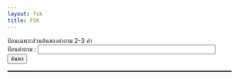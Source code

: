 ```yaml
---
layout: fsk
title: FSK
---
```


<style>
    table, th, td {
  border: 1px solid black;
  border-collapse: collapse;
}
</style>
<body>
ป้อนเฉพาะส่วนต้นของคำถาม 2-3 คำ<br>
ป้อนคำถาม : <input type="text" id="question" style="width: 30em"/><br>
<button onclick="search()">ค้นหา</button>
<p id="tes"></p>
<table id="Answer"></table>
</body>
<script>
var qa = [
    { question: "ในเทพนิยายกรีก โพรมีธีอุสได้นำพาสิ่งใดมาสู่โลกของมนุษย์", answer: "ไฟ" },   
    { question: "ชาวไวกิงมักถูกกล่าวว่าเป็นอาชีพอาชญากรประเภทใด", answer: "โจรสลัด" },
    { question: "เลือดของกุ้งมังกรเป็นสีอะไร", answer: "สีน้ำเงิน" },
    { question: "Back Hawk Down หมายถึงปฏิบัติการทางทหาร...", answer: "โซมาเลีย" },
    { question: "ใครคือเทพีเเห่งชัยชนะ", answer: "วิกตอเรีย" },
    { question: "จังหวัดที่มีประชากรมากที่สุดในไทย", answer: "กรุงเทพมหานคร" },
    { question: "ยาสลบทำจากอะไร", answer: "คลอโรฟอร์ม" },
    { question: "ข้อใดต่อไปนี้เป็นสำนักข่าวของประเทศฝรั่งเศส", answer: "Agence France-Presse" },
    { question: "อวัยวะที่สามารถล้างพิษได้ในร่างกายของมนุษย์คือ", answer: "ตับ" },
    { question: "พีระมิดสุริยันตั้งอยู่ที่ไหน", answer: "เม็กซิโก" },
    { question: "ดารานำชายในเรื่อง เเฮร์รี่พอตเตอร์ คือใคร", answer: "เเฮร์รี่ พอตเตอร์" },
    { question: "ข้อใดต่อไปนี้คือเเฮร์รี่พอตเตอร์", answer: "หนุ่มชายชาวอังกฤษ"},
    { question: "คะเเนนการเสิร์ฟเทนนิสเรียกว่าคะเเนนอะไร", answer: "Aceball"},
    { question: "ผลผลิตอะไรทำให้เวเนซุเอลารวยที่สุดในประเทศอเมริกาใต้", answer: "น้ำมัน"},
    { question: "คำว่า Trick or Treat เกี่ยวข้องกับเทศกาลใด", answer: "วันฮาโลวีน"},
    { question: "สัตว์ประจำชาติของประเทศไทยคือสัตว์อะไร", answer: "ช้าง"},
    { question: "ผู้ประดิษฐ์ iPhone คือใคร", answer: "สตีฟ จอบส์"},
    { question: "ข้อใดต่อไปนี้ไม่ใช่เผ่าพันธ์ุใน เวิลด์ออฟวอร์คราฟต์", answer: "เซิร์ก"},
    { question: "สัตว์เลี้ยงลูกด้วยนมที่มีอายุยืนที่สุดคือ", answer: "ช้าง"},
    { question: "การหมุนเวียนของเหรีญญในโลกของเซลดา...", answer: "เงินเฟ้อ"},
    { question: "อาวุธใดต่อไปนี้ไม่ใช่อุปกรณ์ที่ขาดไม่ได้ในยุคกลาง", answer: "คันธนูเเละลูกศร"},
    { question: "ในบรรดาสีต่างๆ สีใดดูดซับความร้อนง่ายที่สุด", answer: "สีดำ"},
    { question: "ในกีฬาบาสเกตบอล ลูกโยนโทษได้กี่คะเเนน", answer: "1 คะเเนน"},
    { question: "ละครประเภทใดใน 4 เรื่องนี้ มีต้นกำเนิดจากอิตาลี", answer: "opera"},
    { question: "ดาวเคราะห์ดวงใดอยู่ใกล้ดวงอาทิตย์ที่สุด", answer: "ดาวพุธ"},
    { question: "บัวหิมะมีสีใด", answer: "สีขาว"},
    { question: "คือก่อนวันคริสต์มาสเรียกว่าอะไร", answer: "คริสต์มาสอีฟ"},
    { question: "คุณธรรมคือความรู้ ...นักคิดท่านใด...", answer: "โสกราตีส"},
    { question: "ในนิยายเรื่อง คนค่อมเเห่งน็อทร์-ดาม คนตีระฆังคือใคร", answer: "กาซีโมโด"},
    { question: "เเรงบันดาลใจในการสร้างไวโอลินคืออะไร", answer: "ฮังดรัม"},
    { question: "สีดำผสมกับสีขาวเป็นสีอะไร", answer: "สีเทา"},
    { question: "ข้อใดต่อไปนี้คือความเร็วที่ต้องการเมื่อยานอวกาศบินรอบโลก", answer: "ควรมเร็วห้องอวกาศที่ 1"},
    { question: "บิกัสโซ มีผลงานภาพวาดที่ได้รับรางวัล สันติภาพ คือ", answer: "นกพิราบเเห่งสันติภาพ"},
    { question: "บัลเลต์ 3 เรื่องหลักคือ... เเละอีกเรื่องใด", answer: "สวอนเลก"},
    { question: "ดาว 12 ดวงที่อยู่บนธงสหภาพยุโรปเป็นสีอะไร", answer: "สีเหลือง"},
    { question: "วันที่ 1 เมษาของทุกปีเป็นวันอะไร", answer: "วันเมษาหน้าโง่"},
    { question: "ใครเป็นคนทำบาดเเผลบนใบหน้าของฮิมูระ...", answer: "คู่หมั้นของยูกิชิโร่ โทโมเอะ"},
    { question: "หัวหน้าทีมที่เป็นฝ่ายตรงข้ามกับออพติมัส...", answer: "เมกะทรอน"},
    { question: "เมืองหลวงของประเทศเวียดนามอยู่ที่ไหน", answer: "ฮานอย"},
    { question: "เมืองใดเป็นเมืองหลวงของบราซิลในอดีต...", answer: "ริโอเดจาเนโร"},
    { question: "ผู้คิดค้น ทฤษฏีสัมพัทธภาพ คือใคร", answer: "ไอน์สไตน์"},
    { question: "ผู้เเต่งการ์ตูน ดราก้อนบอล คือคนประเทศใด", answer: "ญี่ปุ่น"},
    { question: "คุณสมบัติของรูปเรขาคณิตใดที่มีความมั่นคง", answer: "รูปสามเหลี่ยม"},
    { question: "หนึ่งวันมี่ทั้งหมดกี่วินาที", answer: "86,400 วินาที"},
    { question: "ตัวตนของลูซิเฟอร์คือ", answer: "นางฟ้าตกสวรรค์"},
    { question: "ขนนก ลูกเหล็กเเละกระดาษ...อันไหนจะลงพื้นก่อน", answer: "ลูกเหล็ก"},
    { question: "เเหลมกู๊ดโฮปตั้งอยู่ที่ไหน", answer: "แอฟริกา"},
    { question: "การเเข่งขันฟุตบอล Fifa World Cup จัดขึ้นทุกๆกี่ปี", answer: "4 ปี"},
    { question: "เทพเจ้าเเห่งความรักคิวปิดเป็นลูกชายของใคร", answer: "เทพีวีนัส"},
    { question: "ร่างกายมนุษย์มีจำนวนโครโมโซมทั้งหมดกี่คู่", answer: "23 คู่"},
    { question: "ใครเป็นผู้ประดิษฐ์ตะเกียบอนามัย", answer: "คนญี่ปุ่น"},
    { question: "ประเทศใดมีการถ่ายภาพยนตร์จำนวนมากที่สุดในโลก", answer: "อินเดีย"},
    { question: "ในอนิเมะเรื่อง โดราเอม่อน เเต่เดิมโดราเอม่อนเป็นตัวสีอะไร", answer: "สีเหลือง"},
    { question: "โลกในเรื่อง เดอะลอร์ดออฟเดอะริงส์ ชื่ออะไร", answer: "Middle-earth"},
    { question: "รางวัลเเกรมมี่เกี่ยวกับอุตสาหกรรมใด", answer: "ดนตรี"},
    { question: "ส่วนใดในอวัยวะตับความรู้สึกทัเงห้าเป็นส่วนที่หายไปของสฟิงซ๋...", answer: "จมูก"},
    { question: "ฮอลลีวูดอยู่ในประเทศใด", answer: "อเมริกา"},
    { question: "ปลาที่ออกเสียงร้องเหมือนเด็กทารก...", answer: "ปลาซาลามันเดอร์ยักษ์จีน"},
    { question: "ประเทศต้นกำเนิดของมหกรรมกีฬาโอลิมปิกสมัยใหม่คือประเทศใด", answer: "กรีซ"},
    { question: "สัตว์ที่วิ่งเร็วที่สุดบนบกคือสัตว์ชนิดใด", answer: "เสือชีตาห์"},
    { question: "รสชาติที่ชาวคิวบาชอบเป็นพิเศษคือรสอะไร", answer: "หวาน"},
    { question: "ชนชาติใดเริ่มทอผ้าไหมเป็นชาติเเรก", answer: "จีน"},
    { question: "ดาราฮอลลีวูดคนใดรับบทเป็นตัวเอก...จิตพิฆาตโลก", answer: "ลีโอนาร์โด ดีเเคพรีโอ"},
    { question: "เรื่องใดต่อไปนี้ไม่รวม...เช็คสเปียร์", answer: "The Comedy of Errors"},
    { question: "Nike คือเเบรนด์อะไร", answer: "แบรนด์กีฬา"},
    { question: "คุณคือไฟฟ้า คุณคือเเสง คุณคือ...ลักษณะของเทพเจ้าท่านใด", answer: "ซุส"},
    { question: "มดใช้วิธีใดในการสื่อสารกัน", answer: "หนวด"},
    { question: "นักเเต่งเพลงท่านใดถูกขนานนามว่าเป็น ราชาเเห่งไวโอลิน", answer: "ปากานีนี"},
    { question: "โยคะมีต้นกำเนิดในประเทศใด", answer: "อินเดีย"},
    { question: "กำหนดให้วันที่ 1 มกคราคม...เเทนสงกรานต์ในรัชสมัยใด", answer: "รัชกาลที่ 8"},
    { question: "ในเทพนิยายกรีก มีนกอินทรียักษ์มาจิกกินตับของใคร", answer: "โพรมีธีอุส"},
    { question: "ประเทศใดผลิตทองเเดงมากที่สุด", answer: "อเมริกา"},
    { question: "ผลไม้ใดตกใส่หัวนิวตันเเล้ว ...", answer: "แอปเปิ้ล"},
    { question: "ชื่อเต็มของอาวุธ ดาบฟิสิกส์เอกซ์คาลิเบอร์ คืออะไร", answer: "ชะเเลง"},
    { question: "พยัญชนะไทยมีอักษรทั้งหมดกี่ตัว", answer: "44"},
    { question: "วันที่ 14 กุมภาพันธ์ของทุกปีเป็นวันอะไร", answer: "วันวาเลนไทน์"},
    { question: "มะเขือเทศเป็นผักหรือผลไม้", answer: "ผัก"},
    { question: "ในเทพนิยายกรีกใครที่ได้มีฉายาเรียกว่าเทพเจ้าเเห่งสงคราม", answer: "แอรีส"},
    { question: "ปะการังเป็นพืชหรือเป็นสัตว์ทะเล", answer: "สัตว์ทะเล"},
    { question: "ตัวอักษรหลังตัวอักษรภาษาอังกฤษ S คืออะไร", answer: "T"},
    { question: "ประเทศใดที่ออกตราประทับดวงเเรกของโลก", answer: "อังกฤษ"},
    { question: "เเมลงปอใช้อวัยวะส่วนใดของร่างกายเเตะผิวน้ำ", answer: "หาง"},
    { question: "ใครเป็นผู้เขียนเรื่อง วันพีช", answer: "เออิจิโร โอดะ"},
    { question: "Vieta นักคณิตศาสตร์ ที่คิดค้น...เป็นคนประเทศไหน", answer: "ฝรั่งเศษ"},
    { question: "ปูมีทั้งหมดกี่ขา", answer: "8 ขา"},
    { question: "BMW เเบรนด์รถยนต์ชื่อดังมาจากประเทศใด", answer: "เยอรมณี"},
    { question: "สาเหตุการสูญพันธุ์ของไดโนเสาร์คืออะไร", answer: "การโจมตีของดาวเคราะห์น้อย"},
    { question: "เมืองใดในยุโรปที่ถูกขนานนามว่าเป็น เมืองเเห่งสายน้ำ", answer: "เวนิส"},
    { question: "โคล่าเเละสไปรท์เป็นเครื่องดื่มประเภทใด", answer: "เครื่องดื่มอัดลม"},
    { question: "เมืองหลวงของประเทศเกาหลีใต้อยู่ที่ไหน", answer: "โซล"},
    { question: "ช้างจะเจริญเติบโต...ยกเว้นส่วนใดที่ไม่มีการเจริญเติบโต", answer: "ตา"},
    { question: "เหยาหมิงเคยเล่นให้กับทีมใดใน NBA", answer: "ฮิวสตัน รอกเก็ตส์"},
    { question: "เสียง หึ่งๆ ของยุงเกิดจากอะไร", answer: "กระพือปีก"},
    { question: "เมืองใดต่อไปนี้เป็นเมืองในประเทศไทย", answer: "เชียงใหม่"},
    { question: "ทาซานโตขึ้นจากที่ไหน" , answer: "ในป่า"},
    { question: "สัญลักษณ์ของเทศกาลภาพยนตร์นานาชาติเวนิสที่มีชื่อเสียงโด่งดังคือสัตว์ใด", answer: "สิงโต"},
    { question: "ข้อใดต่อไปนี้ไม่ใช่นก" , answer: "ค้างคาว"},
    { question: "ดับลินคือเมืองหลวงของประเทศใดในยุโรป", answer: "ไอร์เเลนด์"},
    { question: "หมากรุกสากลมีตัวหมากรุกทั้งหมดกี่ตัว", answer: "32"},
    { question: "ใครคือคนเเรกที่ค้นพบโลกใหม่ทวีปอเมริกา", answer: "โคลัมบัส"},
    { question: "ในนิยายเรื่อง Canon of Sherlock Holmes ...ชื่ออะไร", answer: "วัตสัน"},
    { question: "3 ศิลปินเอกเเห่งยุคเรเนสซองส์ได้เเก่...เเละจิตรกรท่านใด", answer: "ราฟาเอล"},
    { question: "หมายเลข 0 ในไพ่ทาโรต์เมเจอร์อาร์คานาหมายความว่าอะไร", answer: "คนโง่"},
    { question: "เพราะอะไรกล้องส่องทางไกลจึงสามารถมองเห็นสิ่งที่อยู่ไกลได้", answer: "การหักเหและกสะท้อนของแสง"},
    { question: "Adidas เเบรนด์กีฬาชื่อดังมากจากประเทศใด", answer: "อเมริกา"},
    { question: "สีใดเป็นสีที่เป็นสัญลักษณ์ความมิภาพของรัสเซีย", answer: "สีน้ำเงิน"},
    { question: "รางวัลออสการ์มีลักษณะอย่างไร", answer: "ตุ๊กตาทอง"},
    { question: "ใครคือคนที่เเต่งงานกับเจ้าชาย...เรื่อง เงือกน้อยผจญภัย", answer: "เจ้าหญิงประเทศเพื่อนบ้าน"},
    { question: "ธนบัตรมีใช้ครั้งเเรกในรัชกาลใด", answer: "รัชกาลที่ 5"},
    { question: "คนใส่เสื้อผ้าสีอะไรที่มีโอกาสถูกยุงกัดมากที่สุด", answer: "สีดำ"},
    { question: "ใครคือผู้ประพันธ์หลักของหนังสือเรื่อง สารานุกรม", answer: "ดีเคอโร"},
    { question: "จังหวัดใดได้ชื่อมีพื้นที่ปลูกปาล์มน้ำมันมากที่สุด", answer: "กระบี่"},
    { question: "เเชปลินเป็นศิลปินภาพยนตร์ตลกที่มีชื่อเสียง เขาเกิดในประเทศใด", answer: "ประเทศอังกฤษ"},
    { question: "เเหล่งกำเนิดหอยเเครงใหญ่ที่สุดของไทยอยู่ในจังหวัดใด", answer: "เพชรบุรี"},
    { question: "ใครเป็นผู้เขียนเรื่อง โดราเอมอน", answer: "ฟูจิโกะ ฟูจิโอะ"},
    { question: "ในร่างกายมนุษย์อวัยวะใดไม่สามารถเกิดมะมะเร็งได้", answer: "หัวใจ"},
    { question: "ในเรื่อง อเวนเจอร์ส องค์กรใดที่รวบรวมเหล่าซูเปอร์ฮีโร่ทุกคน", answer: "ชี.ล.ด์"},
    { question: "ถ้าเคี่ยวเต้าหู้เเห้งเเละถั่วลิสงในเวลาเดียวกันจะเป็นราชาติใด", answer: "แฮม"},
    { question: "เส้นละติจูดที่พลังงานเเสงอาทิตย์ส่งมายังโลกในระยะไกลที่สุดจากเส้นศูนย์สูตรชื่ออะไร", answer: "ทรอปิก"},
    { question: "ผู้ประพันธ์นิยายเรื่อง ตราบาปสีเลือด ... คือใคร", answer: "Hawthrone"},
    { question: "ปลาใดที่สู้กับผู้ใหญ่คนนั้นสองวันสองคืนในเรื่อง เฒ่าผจญทะเล ของเฮวิงเวย์", answer: "ปลามาร์ลิน"},
    { question: "สะพานอะไรเชื่อมเดนมาร์กกับสวีเดน", answer: "สะพานโอเรซุนด์"},
    { question: "บริษัทเอ็กซอนโมบิลคอร์ปอเรชั่นตั้งอยู่ในประเทศใด", answer: "อเมริกา"},
    { question: "คนประเทศใดที่เป็นคนเเรกที่ได้เสนอว่า บุคคลเท่าเทียมกันในเบื้องหน้ากฏหมาย", answer: "คนฝรั่งเศษ"},
    { question: "ประเทศใดมีจำนวนประชากรมากที่สุดในเอเชียตะวันออกเฉียงใต้", answer: "อินโดนีเซีย"},
    { question: "ซาโลมอนในตำราเวทเรื่อง กุญเเจย่อยของซาโลมอน คืออะไร", answer: "ชื่อกษัตริย์"},
    { question: "หมวกซานตาครอสเป็นสีอะไร", answer: "สีแดง"},
    { question: "KFC ถูกคิดค้นขึ้นในประเทศใด", answer: "อเมริกา"},
    { question: "ดอกเเดนดิไลอันเเพร่กระจายพันธุ์อย่างไร", answer: "แรงลม"},
    { question: "ใครเป็นผู้คิดค้นหลอดไฟ", answer: "อดิสัน"},
    { question: "รถยนต์ ลัมโบร์กินี เป็นยี่ห้อในประเทศใด", answer: "อิตาลี"},
    //{ question: "3 นักประพันธ์นิยายเรื่องสั้นผู้ยิ่งใหญ่ของยุโรป...ของรัสเซียคือท่านใด", answer: ""},
    { question: "สารอาหารใดที่มีในร่างกายของมนุษย์มากที่สุด", answer: "น้ำ"},
    { question: "ทำไมจึงต้องใส่ล้อไว้ใต้กล่องไม้ที่ต้องการผลัก", answer: "ลดแรงเสียดทาน"},
    { question: "ประเทศใดในสมัยโบราณที่มีชื่อเสียงด้านการทำมัมมี่มากที่สุด", answer: "อียิปต์"},
    { question: "น้ำใดต่อไปนี้ไม่สามารถบริโภคได้โดยตรง", answer: "น้ำทะเล"},
    { question: "ทำไมถึงบนดวงจันทร์ไม่มีเสียง", answer: "ไม่มีอากาศ"},
    { question: "ทำไมเเมวถึงสามารถมองเห็นในเวลากลางคืนได้", answer: "รูม่านตาใหญ่"},
    { question: "BBC เป็นภาษาอังกฤษตัวย่อของบริษัทวิทยุกระจายเสียงประเทศใด", answer: "ประเทศอังกฤษ"},
    { question: "ลูกลูกสนุกเกอร์สีอะไรมีคะเเนนมากที่สุดในการเเข่งสนุกเกอร์", answer: "ลูกสีดำ"},
    { question: "วิทยาศาสตร์ใดปรากฏเป็นครั้งเเรกในวิทยาศาสตร์ธรรมชาติ", answer: "ดาราศาสตร์"},
    { question: "จังหวัดที่อยู่ใต้สุด จังหวัดนราธิวาส", answer: "นราธิวาส"},
    { question: "เรียกยักษ์อะลาดินจากตะเกียงวิเศษได้อย่างไร", answer: "ถูกตะเกียงวิเศษ"},
    { question: "เมอร์เซเดส-เบนซ์คือเเบรนดฺรถยนต์ชื่อดังของประเทศใด", answer: "เยอรมณี"},
    { question: "อาวุธของกัปตันอเมริกาคืออะไร", answer: "โล่"},
    { question: "พระราชาในเรื่อง ชุดใหม่ของพระราชา ชอบทำอะไรบ้าง", answer: "ใส่ชุดเสื้อผ้าใหม่"},
    { question: "รัทเเลนด์ เป็นจังหวัดที่เล็กที่สุดของประเทศใด", answer: "ประเทศอังกฤษ"},
    { question: "ในหนังเรื่อง ไททานิค สร้อยคอที่โรสโยนทิ้งลงในทะเลชื่ออะไร", answer: "หัวใจแห่งมหาสมุทร"},
    { question: "ใน นิทานเด็กหญิงชายไม้ขีดไฟ สาวน้อยได้เห็นภาพอะไรในช่วงเวลาสุดท้าย", answer: "คุณยาย"},
    { question: "เทพเจ้าองค์ใดถูกขนานนามว่าเป็นเทพเจ้าเเห่งดวงอาทิตย์ในเทพนิยายกรีก", answer: "อพอลโล"},
    { question: "ความสามารถพิเศษของเเอนท์เเมนอเวนเจอร์สคืออะไร", answer: "ปรับขนาดร่างกาย"},
    { question: "ราชินีใช่อะไรมาทำร้ายสกับโนว์ไวท์ในนิทานกริมม์", answer: "แอปเปื้ลพิษ"},
    { question: "ผลงานใดต่อไปนี้ถูกสร้างขึ้นโดยออนอเร เดอ บาลซักนักเขียวชาวฝรั่งเศษ", answer: "นาฎกรรมชีวืต"},
    { question: "ทำไมอัศวินในยุคกลางถึงมักถือดาบเเบบกว้างเเละหนา", answer: "เพื่อโจมตีศัตรู"},
    { question: "ในหนังเรื่อง บิ๊กฮีโร่ 6 เบย์เเม็กซ์คืออะไร", answer: "หุ่นยนต์"},
    { question: "ใครคือคนช่วยเหลือหนูน้อยหมวกเเดงเเละยายของเขา", answer: "นายพราน"},
    { question: "ใครเป็นคนช่วยเหลือเจ้าชายในเรื่อง เงือกน้อยผจญภัย", answer: "นางเงือกน้อย"},
    { question: "ไททานิกทำไมถึงจมลงทะเล", answer: "ชนภูเขาน้ำเเข็ง"},
    { question: "ข้อใดต่อไปนี้ไม่ใช่ผลงานของเชกสเปียร์", answer: "สงครามและสันติภาพ"},
    { question: "เครื่องประดับใดถูกขนานนามว่าเป็น ราชาเเห่งอัญมณี", answer: "ทับทิม"},
    { question: "ลูกชายของเเม็กนีโตคือใคร", answer: "ควิกซิลเวอร์"},
    { question: "เส้นมีกี่มิติ", answer: "หนึ่งมิติ"},
    { question: "ซูสเป็นเทพเจ้าสูงสุดในเทพนิยายกรีก ซึ่งครอบงำทุกสิ่งในปรากฏการณ์บนท้องฟ้า โดยเฉพาะเป็น", answer: "สายฟ้า"},
    { question: "สีใดต่อไปนี้ไม่ใช่สีของรุ้งกินน้ำ", answer: "สีขาว"},
    { question: "ภูเขาใดที่มียอดเขาสูงที่สุดในโลก", answer: "ยอดเขาเอเวอเรสต์"},
    { question: "หมีกรีซลี หมีตัวใหญ่ที่สุดในโลกอยู่ในดินเเดนใด", answer: "อเมริกาเหนือ"},
    { question: "ประเทศใดมีภูมิประเทศต่ำที่สุดในโลก", answer: "เนเธอร์แลนด์"},
    { question: "หอไอเฟลตั้งอยู่ในเมืองใด", answer: "ปารีส"},
    { question: "เมื่อเกิดอาการสะอึกควรทำอย่างไรดี", answer: "ลมหายใจ"},
    { question: "พี่สาวเเละภรรยาของซุสคือใคร", answer: "เฮร่า"},
    { question: "สัญญาณขอความช่วยเหลือใช้ในความทุกข์ทางทะเลคืออะไร", answer: "SOS"},
    { question: "พิพิธภัณฑ์ใด...โมนาลิซา...ที่มีชื่อเสียงมากในยุโรป", answer: "พิพิธภัณฑ์ลูฟวร์"},
    { question: "วิธีการใช้คลื่นเเม่เหล็กไฟฟ้าเพื่อตรวจจับด้านในของชิ้นงานโลหะเรียกว่า", answer: "การทดสอบโดยวิธีถ่ายภาพด้วยรังสี"},
    { question: "เเพลงใดต่อไปนี้เป็นชิ้นสเเพลงเปียโน", answer: "Moonlight Sonata"},
    { question: "เเสงเเดดสามารถช่วยให้ร่างกายของเราผลิตวิตามินชนิดใด", answer: "วิตามินดี"},
    { question: "ความสัมพันธ์ระหว่าง Alexandre Dumas กับ Alexandre Dumas fils คืออะไร", answer: "พ่อกับลูก"},
    { question: "โดยปกติเเล้ว ฤดูกาลใดที่ปลาเจริญเติบโตช้าที่สุด", answer: "ฤดูหนาว"},
    { question: "สงครามระหว่างทั่วประเทศยุโรปเเละเอเชียครั้งเเรกในประวัติศาสตร์โลกคือ", answer: "สงครามกรีก-เปอร์เซีย"},
    { question: "ม้าลายมีลายสีอะไร", answer: "ลายสีขาว"},
    { question: "เเฮตทริกในเกมฟุตบอลหมายถึงผู้เล่นกีฬาคนหนึ่ง...ได้กี่ครั้งในการเล่นครั้งหนึ่ง", answer: "3"},
    { question: "ไส้เดือนหายใจจากทางไหน", answer: "ผิวหนัง"},
    { question: "ในเทพนิยายกรีกใครที่ได้มีฉายาเรียกว่าเทพเจ้าเเห่งท้องทะเล", answer: "โพไซดอน"},
    { question: "เเมลงใดต่อไปนี้เป็นอันตรายต่อการเจริญเติบโตของผัก", answer: "หอยทาก"},
    { question: "หนึ่งยูนิตสามารถใช้กับหลอดไฟขนาด 50 วัตต์ได้นานกี่ชั่วโมง", answer: "20 ชั่วโมง"},
    { question: "ในบรรดาช่องเเคบที่มีชื่อเสียง...อินเดียเเละทางตอนเหนือของศรีลังกา", answer: "ช่องแคบพอล์ก"},
    { question: "ในนิยายเรื่อง ใต้ทะเลสองหมื่นโยชน์ ของเเวร์น เรือดำน้ำของกัปตันนีโมชื่ออะไร", answer: "นอติลุส"},
    { question: "อาหารใดอุดมไปด้วยโปรตีนมากกว่า", answer: "ปลา"},
    { question: "ดีวีนากอมเมดีย เป็นบทกวีผลงานชิ้นเอกของดันเต ซึ่งเขาเป็นนักกวีของประเทศใดในยุโรป", answer: "อิตาลี"},
    { question: "ตัวละครใดต่อไปนี้ไม่ใช่สมาชิกของจัสติซลีก", answer: "ไอรอนแมน"},
    { question: "นักเขียนเรื่อง สโนไวท์ คือท่านใด", answer: "พี่น้องตระกูลกริมม์"},
    { question: "กระดาษสามารถพับครึ่งได้มากสุดกี่ครั้ง", answer: "7 ครั้ง"},
    { question: "การเเข่งขันฟุตบอลโลกกี่ปีมีครั้้ง", answer: "4 ปี"},
    { question: "ระหว่างเดือนมิถุนายนถึงกรกฎาคมคือราศีอะไร", answer: "กลุ่มดาวปู"},
    { question: "ตัวการ์ตูนมิกกี้เมาส์เเละโดนัลด์ดั๊กมักจะออกไปเที่ยวกับใครบ้าง", answer: "กูฟีและพลูโต"},
    { question: "ศาลยุติธรรมระหว่างประเทศตั้งอยู่ประเทศใด", answer: "เนเธอร์แลนด์"},
    { question: "สิ่งก่อสร้างใดที่มีชื่อว่า บรอดเวย์", answer: "ถนน"},
    { question: "ใครคือผู้เขียนเรื่อง นารูโตะ", answer: "มาซาชิ คิชิโมโตะ"},
    { question: "สัตว์ประจำชาติของประเทศออสเตรเลียคือสัตว์ใด", answer: "จิงโจ้"},
    { question: "อัลเฟรดมหาราช เป็นมหาราชองค์เดียวของประเทศใด", answer: "ประเทศอังกฤษ"},
    //{ question: "", answer: "เทพีอะธีนา"},
    { question: "หัวใจห้องมนุษย์ทั้งหมดกี่ห้อง", answer: "4 ห้อง"},
    { question: "ในงานธุรกิจคหกรรมโลก ประเทศใดที่มีชื่อว่าเเม่บ้านมืออาชีพที่สุดในโลก", answer: "ฟิลิปปินส์"},
    { question: "ซากา โมโต้ ทัตสึมะกินทามะ ถูกเรียกว่าอะไร", answer: "เจ้าชายสายฮา"},
    { question: "ไข่ที่มีขนาดใหญ่ที่สุดในบรรดานกที่มีอยู่ คือไข่ของนกอะไร", answer: "นกกระจอกเทศ"},
    { question: "หมีขั่วโลกสามารถวิ่งด้วยความเร็วกี่ไมล์ต่อชั่วโมง", answer: "25 ไมล์"},
    { question: "ธนาคารยุโรปตั้งอยู่ในประเทศใด", answer: "เยอรณมี"},
    { question: "เเบรนด์ดังระดับโลกที่สร้างขึ้นโดยบิลเกตส์คือเเบรนด์ใด", answer: "Windows"},
    { question: "สามอารยธรรมโบราณของอเมริกาเหนือคือ...เเละอารยธรรมใด", answer: "อารยธรรมมายา"},
    { question: "ยอดเขาที่สูงที่สุดในโลกถูกคือ", answer: "เอเวอเรสต์"},
    { question: "สโนว์ไวท์พบคนเเคระในป่าทั้งหมดกี่คน", answer: "7"},
    { question: "สีด้านบนสุดของรุ้งกินน้ำคือสีอะไร", answer: "แดง"},
    { question: "เรือไททานิกจมน้ำในปีใด", answer: "ปี 1912"},
    { question: "คนสัญชาติใดที่ได้รับรางวัลโนเบลเป็นคนเเรก", answer: "ตนเยอรมณี"},
    { question: "ทวีปใดมีผู้นับถือศาสนาคริสต์มากที่สุดในโลก", answer: "ทวีปยุโรป"},
    { question: "รางวัลออสการ์มีความสัมพันธ์กับอุสาหกรรมทางใด", answer: "อุสาหกรรมภาพยนตร์"},
    { question: "ออพติมัสไพรมที่อยู่ในหนัง...เเปลงร่างเเล้วจะเป็นรถอะไร", answer: "รถบรรทุก"},
    { question: "เมืองหลวงของประเทศมาเลเซียอยู่ไหน", answer: "กัวลาลัมเปอร์"},
    { question: "เมื่อเกิดเเผ่นดินไหวรุนเเรงครั้งใหญ่ ควรปกป้องอัวยวะส่วนใดโดยไม่คำนึงถึงอะไรทั้งสิ้น", answer: "ศรีษะ"},
    { question: "เมืองใดต่อไปนี้เป็นเมืองในประเทศมาเลเซีย", answer: "อิโปห์"},
    { question: "บุคคลในประวัติศาสตร์ข้อใดต่อไปนี้เกี่ยวข้องกับประเพณีการกินขนมเค้กข้าว", answer: "อู๋ จื่อสวี"},
    { question: "ใครเป็นผู้คิดค้นกล้องโทรทรรศน์ตัวเเรกในโลก", answer: "กาลิเลอี"},
    { question: "วันเเรงงานกำเนิดจาก", answer: "เมืองชิคาโก สหรัฐอเมริกา"},
    { question: "ใครคือตัวร้ายที่สุดในเรื่อง ทรานส์ฟอร์มเมอร์ส", answer: "เมกะทรอน"},
    { question: "ผู้รักษาประตูชาวสเปนเซพลูก...2002...ทั้งหมดกี่ลูก", answer: "2"},
    { question: "น้ำนมเเม่คือสารอาหารที่ดีที่สุดสำหรับทารก...มากกว่านมเเม่", answer: "แคลเซียม"},
    { question: "องค์กรโลก WHO ย่อมาจากอะไร", answer: "องค์การอนามัยโลก"},
    { question: "ตัวร้ายอันดับหนึ่งของภาพยนตร์เรื่องใดที่มีชื่อว่าโวลเดอมอร์", answer: "แฮรี่ พอตเตอร์"},
    { question: "ดอกไม้ประจำชาติอังกฤษคืออะไร", answer: "ดอกกุหลาบ"},
    { question: "เทพเจ้ากรีกโพไซดอนใช้เป็นอาวุธใด", answer: "ตรีศูล"},
    { question: "หมายเลข 0 ในไพ่ทาโรต์เมเจอร์อาร์คานาหมายความว่าอะไร", answer: "คนโง่"},
    { question: "หลังจากปืนใหญ่ถูกยิงขึ้นไปเเล้ว เหตุใดจึงร่วงกลับมาบนพื้นโลกได้", answer: "แรงโน้มถ่วง"},
    { question: "World Expo จัดขี้นครั้งเเรกที่ไหน", answer: "ลอนดอน"},
    { question: "ในไพ่ป๊อก ตัวKหมายถึงคิงเเละตัวQหมายถึงควีน เเล้วตัวJหมายถึงอะไร", answer: "อัศวิน"},
    { question: "ในยุคเเรก ๆ น้ำตาลใน ขนมทำขึ้นจากอะไร", answer: "น้ำผึ้ง"},
    { question: "ร่างเดิมของคธูลูสัตว์ประหลาดที่มีชื่อเสียงที่สุดในตำนานคธูลูคืออะไร", answer: "ปลาหมึกยักษ์"},
    { question: "ในภาพยนตร์เรื่อง Marvel ใครได้รับบทเเสดงเป็น Iron Man", answer: "รอเบิร์ต ดาวนีย์ จูเนียร์"},
    { question: "ต้องใช้คาถาอะไรเมื่อจะเปิดประตูหินในเรื่อง อาลิบาบากับโจรสี่สิบคน", answer: "Open sesame"},
    { question: "ดอกไม้ใดที่เจ้าชายน้อยชอบมากในเรื่อง เจ้าชายน้อย หนังสือชื่อดังในโลก", answer: "ดอกกุหลาบ"},
    { question: "ดาราฮอลลีวูดคนใดรับบทเป็นเเจ็คสเเปร์โรว์ในภาพยนตร์เรื่อง ไพเรทส์ออฟเดอะเเคริบเบียน", answer: "จอห์นนี เดปป์"},
    { question: "ประเทศใดในยุโรปตะวันออกถูกขนานนานนามว่าเป็น ประเทศเเห่งดอกกุหลาบ", answer: "บัลแกเรีย"},
    { question: "เเมงมุมมีขาทั้งหมดกี่ขา", answer: "8 ขา"},
    { question: "นักเขียนของนิยายเรื่อง เเฮร์รี่พอตเตอร์ คือใคร", answer: "เจ. เค. โรว์ลิง"},
    { question: "ในเทพนิยายของกริมม์ ชื่อที่เรียก ซินเดอเรลล่า มาจากไหน", answer: "บนตัวของเธอติดเต็มไปด้วยเถ้าถ่านหิน"},
    { question: "สัตว์ใดเป็นคู่หูของกระต่ายตัวเอกในหนังเรื่อง นครสัตว์มหาสนุก", answer: "สุนัขจิ้งจอก"},
    { question: "ม้าของโอดินน์ในตำนานเทพเจ้านอร์สมีทั้งหมดกี่ขา", answer: "8"},
    { question: "ใครคือผู้กำกับภาพยนตร์เรื่อง อวตาร", answer: "เจมส์ แคเมรอน"},
    { question: "ศิลปะที่เจ็ด คืออะไร", answer: "ภาพยนตร์"},
    { question: "ยี่ห้อฟาสต์ฟู้ด KFC กำเนิดขึ้นจากประเทศใด", answer: "อเมริกา"},
    { question: "วูล์ฟเวอรีนนอกจากมีกรงเล็บที่เเหลมคมเเล้ว ยังมีความสามารถอะไร", answer: "การรักษาโดยตอนเอง"},
    { question: "ในนิยายเรื่อง เทพนิยายพี่น้องกริมม์ รถที่นั่งไปเข้าร่วมงานของซินเดอเรลล่าทำจากอะไร", answer: "ฟักทอง"},
    { question: "ในสี่ละครโศกนาฏกรรมของเชกสเปียร์ บทใดมีชื่อว่าเป็น การเเก้เเค้นของเจ้าชาย", answer: "แฮมเลต"},
    { question: "Sing Sing So คือเพลงพื้นบ้านของประเทศใด", answer: "อินโดนีเซีย"},
    { question: "ท่านอนของม้าคือ", answer: "ยืนนอน"},
    { question: "ประเทศใดต่อไปนี้เป็นประเทศเเรกที่ที่ขับรถเลนซ้าย", answer: "ประเทศอังกฤษ"},
    { question: "ประเทศใดที่มีขนาดเล็กที่สุดในโลก", answer: "วาติกัน"},
    { question: "เมืองหลวงของประเทศไทยคือข้อใด", answer: "กรุงเทพมหานคร"},
    { question: "เมืองหลวงของประเทศอินโดนีซียคือที่ใด", answer: "จาการ์ตา"},
    { question: "เทพีเสรีภาพ ที่มีชื่อเสียงตั้งอยู่เมืองใดของประเทศอเมริกา", answer: "นิวยอร์ก"},
    { question: "หากคุณพบว่าถูกคนเเปลกหน้าติดตาม วิธีที่ดีที่สุดคืออะไร", answer: "โทรหาตำรวจ"},
    { question: "ราศีใดต่อไปนี้อยู่ในเดือนธันวาคม", answer: "กลุ่มดาวคนยิงธนู"},
    { question: "สัตว์ประหลาดมิโนทอร์ที่มีชื่อเสียงแห่งตำนานกรีกเป็นสัตว์ใด", answer: "bull man"},
    { question: "โรงแรม 7 ดาวแห่งแรกในโลกตั้งอยู่ในเมืองใด", answer: "ดูไบ"},
    { question: "Audi คือเเบรนด์อะไร", answer: "แบรนด์รถยนตร์"},
    { question: "สิ่งใดต่อไปนี้ที่หมาไม่สามารถกินได้", answer: "ช็อคโกเเลต"},
    { question: "ภาพยนตร์เรื่อง ทอย สตอรี่ ถ่ายทำโดยบริษัทไหน", answer: "ดิสนีย์"},
    { question: "กีฬาบาสเกตบอลกําเนิดขึ้นจากประเทศใด", answer: "อเมริกา"},
    { question: "ประเทศที่มีประชากรมากที่สุดในโลกคือประเทศใด", answer: "จีน"},
    { question: "ข้อใดต่อไปนี้ไม่ใช่หนึ่งในสามศาสนาที่ใหญ่ที่สุดของโลก", answer: "ลัทธิเต๋า"}
    //{ question: "", answer: ""},
    
];

var sameInput = [];

    function search()
    {
        var text = document.getElementById("question").value;
        var tbl = document.getElementById("Answer");
        var tblBody = document.createElement("tbody");

        tbl.innerHTML = "";
        sameInput = [];

        for (i = 0; i < qa.length; i++)
        {
            var condition = qa[i].question.includes(text);
            
            if (condition)
            {
                sameInput.push(qa[i]);
                
            }

           
        }

        document.getElementById("tes").innerHTML = "พบคำถามที่ตรง " + sameInput.length.toString() + " คำถาม";

        for( var j = 0 ; j < sameInput.length ; j++ ){
            var row = document.createElement( "tr" );
            for( var i = 0 ; i < 2 ; i++ ){
                var cell = document.createElement( "td" );
                var cellText = document.createTextNode("Null");
                if(i === 0)
                {
                    cellText.nodeValue = sameInput[j].question;
                }                
                if(i === 1)
                {
                    cellText.nodeValue = sameInput[j].answer;
                }
                cell.appendChild( cellText );
                row.appendChild( cell );
            }

            tblBody.appendChild( row );
        }
        tbl.appendChild( tblBody );
        tbl.setAttribute( "border" , "1" );
    }

</script>
